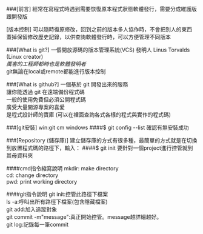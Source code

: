 ###[前言]
經常在寫程式時遇到需要恢復原本程式狀態軟體發⾏，需要分成維護版跟開發版

[版本控制]
可以隨時復原修改，回到之前的版本多⼈協作時，不會把別⼈的東⻄蓋掉保留修改歷史記錄，以供查詢軟體發⾏時，可以⽅便管理不同版本



###[What is git?]
一個開放源碼的版本管理系統(VCS) 
發明⼈ Linus Torvalds (Linux creator)  
*厲害的工程師都時也是軟體發明者*  
git無論在local或remote都能進行版本控制

###[What is github?]
一個基於 git 開發出來的服務  
讓你能透過 git 在遠端備份程式碼  
一般的使用免費但必須公開程式碼  
廣受大量開源專案的喜愛  
是程式設計師的寶庫 (可以在裡面查詢各式各樣的程式與實作的程式碼)

###[git安裝]
win:git cm windows
####$ git config --list 確認有無安裝成功

###[Repository (儲存庫)]
建立儲存庫的方式有很多種，最簡單的方式就是在切換到放置程式碼的路徑下，輸入：
####$ git init
要針對一個project進行控管就到其母資料夾

####cmd指令縮寫說明
mkdir: make directory  
cd: change directory  
pwd: print working directory 

####git指令說明
git init:控管此路徑下檔案  
ls -a:呼叫出所有路徑下檔案(包含隱藏檔案)  
git add:加入追蹤對象  
git commit -m"message":真正開始控管。message越詳細越好。  
git log:記錄每一筆commit










